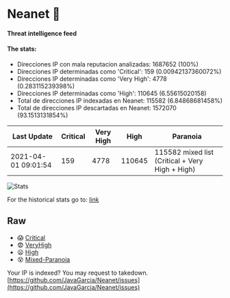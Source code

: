 # Neanet :hocho:
#### Threat intelligence feed
#### The stats:

- Direcciones IP con mala reputacion analizadas: 1687652 (100%)
- Direcciones IP determinadas como 'Critical':  159 (0.00942137360072%)
- Direcciones IP determinadas como 'Very High':  4778 (0.283115239398%)
- Direcciones IP determinadas como 'High':  110645 (6.55615020158)
- Total de direcciones IP indexadas en Neanet:  115582 (6.84868681458%)
- Total de direcciones IP descartadas en Neanet:  1572070 (93.1513131854%)

| Last Update | Critical | Very High | High | Paranoia |
| --- | --- | --- | --- | --- |
| 2021-04-01 09:01:54 | 159 | 4778 | 110645 | 115582 mixed list (Critical + Very High + High)|

![Stats](https://docs.google.com/spreadsheets/d/e/2PACX-1vSnaNMIXVabIpDJjufMlzH7poXnshF3mgd8Is1g9ytUEzVsP5my4Trn8f-xkoLLQ38xpL3HtmUexLo6/pubchart?oid=501124687&format=image)

For the historical stats go to: [link](/stats.csv)
## Raw
- :scream: [Critical](https://raw.githubusercontent.com/JavaGarcia/Neanet/master/blacklists/neanet_critical.txt)
- :fearful: [VeryHigh](https://raw.githubusercontent.com/JavaGarcia/Neanet/master/blacklists/neanet_veryHigh.txtt)
- :frowning: [High](https://raw.githubusercontent.com/JavaGarcia/Neanet/master/blacklists/neanet_high.txt)
- :dizzy_face: [Mixed-Paranoia](https://raw.githubusercontent.com/JavaGarcia/Neanet/master/blacklists/neanet_all.txt)


Your IP is indexed? You may request to takedown. [https://github.com/JavaGarcia/Neanet/issues](https://github.com/JavaGarcia/Neanet/issues)

























































































































































































































































































































































































































































































































































































































































































































































































































































































































































































































































































































































































































































































































































































































































































































































































































































































































































































































































































































































































































































































































































































































































































































































































































































































































































































































































































































































































































































































































































































































































































































































































































































































































































































































































































































































































































































































































































































































































































































































































































































































































































































































































































































































































































































































































































































































































































































































































































































































































































































































































































































































































































































































































































































































































































